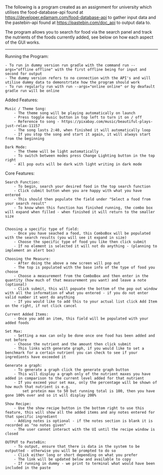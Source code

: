 The following is a program created as an assignment for university which utilises the food-database-api found at https://developer.edamam.com/food-database-api
to gather input data and the pastebin-api found at https://pastebin.com/doc_api to output data to.

The program allows you to search for food via the search panel and track the nutrients of the foods currently added, see below on how each aspect of the GUI works.

***

Running the Program:

    - To run in dummy version run gradle with the command run --args="offline offline" with the first offline being for input and second for output
    - The dummy version refers to no connection with the API's and will utilise dummy data to demonstrtate how the program should work
    - To run regularly run with run --args="online online" or by deafault gradle run will be online


Added Features:

    Music / Theme Song:
        - The theme song will be playing automatically on launch
        - Press toggle music button in top left to turn it on / off
        - Reference to song - https://pixabay.com/music/beautiful-plays-just-relax-11157
        - The song lasts 2:40, when finished it will automatically loop
        - If you stop the song and start it again, it will always start from the beginning

    Dark Mode:
        - The theme will be light automatically
        - To switch between modes press Change Lighting button in the top right
        - All pop outs will be dark with light writing in dark mode


Core Features:

    Search Function:
        - To begin, search your desired food in the top search function
        - Click cubmit button when you are happy with what you have entered
        - This should then populate the field under "Select a food from your search result"
        - To know when this function has finished running, the combo box will expand when filled - when finished it will return to the smaller size


    Choosing a specific type of field:
        - Once you have seached a food, this ComboBox will be populated with the search results (you will see it expand in size)
        - Choose the specific type of food you like then click submit
        - If no element is selected it will not do anything - (planning to implement an alert box)

    Choosing the Measure:
        - After doing the above a new screen will pop out
        - The top is populated with the base info of the type of food you choose
        - Choose a measurement from the ComboBox and then enter in the quantity (how much of that measurement you want) and leave a note (optional)
        - Click submit, this will popuate the bottom of the pop out window with all the information of what you entered - if you do not enter valid number it wont do anything
        - If you would like to add this to your actual list click Add Item on the right, if not click cancel

    Current Added Items:
        - Once you add an item, this field will be populated with your added foods

    Set Max:
        - Setting a max can only be done once one food has been added and not before
        - Choose the nutrient and the amount then click submit
        - This links with generate graph, if you would like to set a benchmark for a certain nutrient you can check to see if your ingredients have exceeded it

    Generate a graph:
        - To generate a graph click the generate graph button
        - This will display a graph only of the nutrient maxes you have added in comparison to the current level added for that nutrient
        - If you exceed your set max, only the percentage will be shown of how much that nutrient is e.g.
            set protein max to 50 but running total is 100, then you have gone 100% over and so it will display 200%

    Show Recipe:
        - Use the show recipe button in the bottom right to use this feature, this will show all the added items and any notes entered for that specific ingredient
        - Adding notes is optional - if the notes section is blank it is recorded as "no notes given"
        - The user cannot interact with the UI until the recipe window is closed

    OUTPUT to PasteBin:
        - To output, ensure that there is data in the system to be outputted - otherwise you will be prompted to do so
        - Click either long or short depending on what you prefer
        - The link will be updated below and available to copy
        - If running in dummy - we print to terminal what would have been included in the paste

